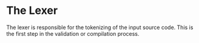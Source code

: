 # The Lexer
The lexer is responsible for the tokenizing of the input source code. This is the first step in the validation or compilation process.